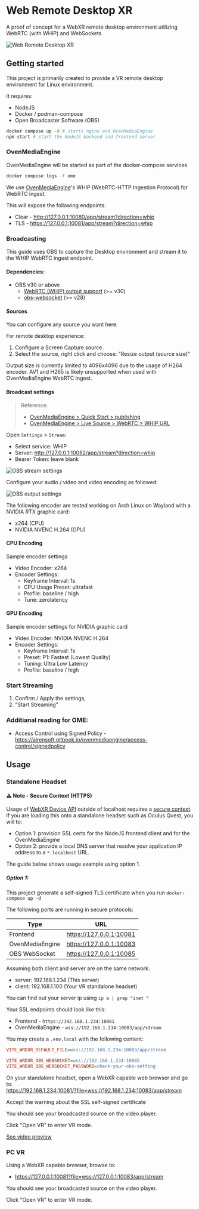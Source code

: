 # Web Remote Desktop XR

A proof of concept for a WebXR remote desktop environment utilizing WebRTC (with WHIP) and WebSockets.

![Web Remote Desktop XR](./documents/header.jpg)


## Getting started

This project is primarily created to provide a VR remote desktop environment for Linux environment.

It requires:
- NodeJS
- Docker / podman-compose
- Open Broadcaster Software (OBS)

```bash 
docker compose up -d # starts nginx and OvenMediaEngine
npm start # start the NodeJS backend and frontend server
```

### OvenMediaEngine

OvenMediaEngine will be started as part of the docker-compose services

```bash
docker compose logs -f ome
```

We use [OvenMediaEngine](https://airensoft.gitbook.io/ovenmediaengine/live-source/webrtc)'s WHIP (WebRTC-HTTP Ingestion Protocol) for WebRTC ingest.

This will expose the following endpoints:

- Clear - http://127.0.0.1:10080/app/stream?direction=whip
- TLS - https://127.0.0.1:10081/app/stream?direction=whip

### Broadcasting

This guide uses OBS to capture the Desktop environment and stream it to the WHIP WebRTC ingest endpoint.

#### Dependencies:

- OBS v30 or above
  - [WebRTC (WHIP) output support](https://github.com/obsproject/obs-studio/pull/7926#event-10054225384) (>= v30)
  - [obs-websocket](https://github.com/obsproject/obs-websocket) (>= v28)

#### Sources

You can configure any source you want here.

For remote desktop experience:
1. Configure a Screen Capture source.
2. Select the source, right click and choose: "Resize output (source size)"

Output size is currently limited to 4096x4096 due to the usage of H264 encoder. AV1 and H265 is likely unsupported when used with OvenMediaEngine WebRTC ingest.

#### Broadcast settings

> Reference:
> - [OvenMediaEngine > Quick Start > publishing](https://airensoft.gitbook.io/ovenmediaengine/quick-start#publishing)
> - [OvenMediaEngine > Live Source > WebRTC > WHIP URL](https://airensoft.gitbook.io/ovenmediaengine/live-source/webrtc#whip-url)

Open `Settings` > `Stream`:
- Select service: WHIP
- Server: http://127.0.0.1:10082/app/stream?direction=whip
- Bearer Token: leave blank

![OBS stream settings](documents/obs-settings-stream.png)

Configure your audio / video and video encoding as followed:

![OBS output settings](documents/obs-settings-output.png)

The following encoder are tested working on Arch Linux on Wayland with a NVIDIA RTX graphic card:
- x264 (CPU)
- NVIDIA NVENC H.264 (GPU)

#### CPU Encoding
Sample encoder settings
- Video Encoder: x264
- Encoder Settings:
  - Keyframe Interval: 1s
  - CPU Usage Preset: ultrafast
  - Profile: baseline / high
  - Tune: zerolatency

#### GPU Encoding

Sample encoder settings for NVIDIA graphic card
- Video Encoder: NVIDIA NVENC H.264
- Encoder Settings:
  - Keyframe Interval: 1s
  - Preset: P1: Fastest (Lowest Quality)
  - Tuning: Ultra Low Latency
  - Profile: baseline / high

### Start Streaming

1. Confirm / Apply the settings,
2. "Start Streaming"

### Additianal reading for OME:
- Access Control using Signed Policy - https://airensoft.gitbook.io/ovenmediaengine/access-control/signedpolicy


## Usage

### Standalone Headset

#### ⚠️ Note - Secure Context (HTTPS)

Usage of [WebXR Device API](https://developer.mozilla.org/en-US/docs/Web/API/WebXR_Device_API) outside of localhost requires a [secure context](https://developer.mozilla.org/en-US/docs/Web/Security/Secure_Contexts).  
If you are loading this onto a standalone headset such as Oculus Quest, you will to:
- Option 1: provision SSL certs for the NodeJS frontend client and for the OvenMediaEngine
- Option 2: provide a local DNS server that resolve your application IP address to a `*.localhost` URL.

The guide below shows usage example using option 1.

##### Option 1:

This project generate a self-signed TLS certificate when you run `docker-compose up -d`

The following ports are running in secure protocols:

| Type | URL |
| -- | -- |
| Frontend        | https://127.0.0.1:10081
| OvenMediaEngine | https://127.0.0.1:10083
| OBS WebSocket   | https://127.0.0.1:10085

Assuming both client and server are on the same network:
- server: 192.168.1.234 (This server)
- client: 192.168.1.100 (Your VR standalone headset)

You can find out your server ip using `ip a | grep "inet "`

Your SSL endpoints should look like this:
- Frontend - `https://192.168.1.234:10081`
- OvenMediaEngine - `wss://192.168.1.234:10083/app/stream`

You may create a `.env.local` with the following content:

```ini
VITE_WRDXR_DEFAULT_FILE=wss://192.168.1.234:10083/app/stream

VITE_WRDXR_OBS_WEBSOCKET=wss://192.168.1.234:10085
VITE_WRDXR_OBS_WEBSOCKET_PASSWORD=check-your-obs-setting
```

On your standalone headset, open a WebXR capable web browser and go to:  
https://192.168.1.234:10081/?file=wss://192.168.1.234:10083/app/stream

Accept the warning about the SSL self-signed certificate

You should see your broadcasted source on the video player.

Click "Open VR" to enter VR mode.

[See video preview](https://github.com/user-attachments/assets/6268ff89-c110-4342-bff3-b1fc075d6927)

### PC VR

Using a WebXR capable browser, browse to:
- https://127.0.0.1:10081?file=wss://127.0.0.1:10083/app/stream

You should see your broadcasted source on the video player.

Click "Open VR" to enter VR mode.


